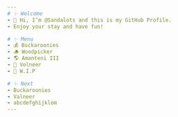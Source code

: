 ```yaml
---
# ✨ Welcome
- 👋 Hi, I’m @Sandalots and this is my GitHub Profile.
- Enjoy your stay and have fun!

# ✨ Menu
- 💰 Buckaroonies
- 🪵 Woodpicker
- 🌎 Amanteni III
- 🔮 Volneer
- 🔨 W.I.P

# ✨ Next
- Buckaroonies
- Valneer
- abcdefghijklom
---
```

<!---
Sandalots/Sandalots is a ✨ special ✨ repository because its `README.md` (this file) appears on your GitHub profile.
You can click the Preview link to take a look at your changes.
--->
